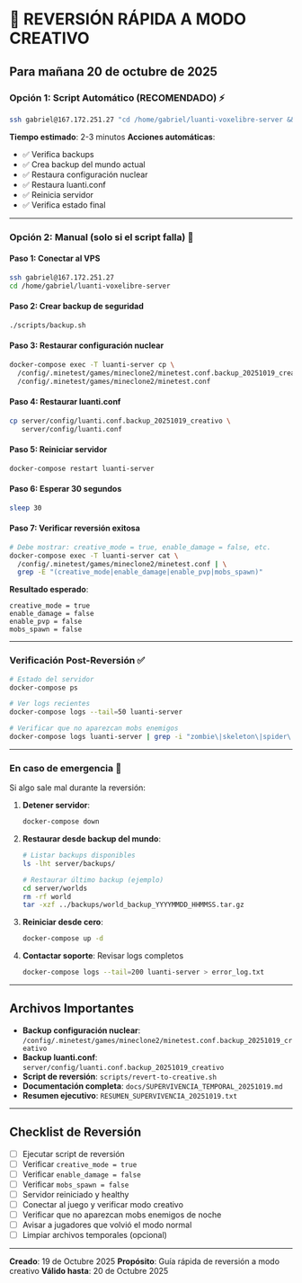 # 🔄 REVERSIÓN RÁPIDA A MODO CREATIVO

## Para mañana 20 de octubre de 2025

### Opción 1: Script Automático (RECOMENDADO) ⚡

```bash
ssh gabriel@167.172.251.27 "cd /home/gabriel/luanti-voxelibre-server && ./scripts/revert-to-creative.sh"
```

**Tiempo estimado**: 2-3 minutos
**Acciones automáticas**:
- ✅ Verifica backups
- ✅ Crea backup del mundo actual
- ✅ Restaura configuración nuclear
- ✅ Restaura luanti.conf
- ✅ Reinicia servidor
- ✅ Verifica estado final

---

### Opción 2: Manual (solo si el script falla) 🔧

#### Paso 1: Conectar al VPS
```bash
ssh gabriel@167.172.251.27
cd /home/gabriel/luanti-voxelibre-server
```

#### Paso 2: Crear backup de seguridad
```bash
./scripts/backup.sh
```

#### Paso 3: Restaurar configuración nuclear
```bash
docker-compose exec -T luanti-server cp \
  /config/.minetest/games/mineclone2/minetest.conf.backup_20251019_creativo \
  /config/.minetest/games/mineclone2/minetest.conf
```

#### Paso 4: Restaurar luanti.conf
```bash
cp server/config/luanti.conf.backup_20251019_creativo \
   server/config/luanti.conf
```

#### Paso 5: Reiniciar servidor
```bash
docker-compose restart luanti-server
```

#### Paso 6: Esperar 30 segundos
```bash
sleep 30
```

#### Paso 7: Verificar reversión exitosa
```bash
# Debe mostrar: creative_mode = true, enable_damage = false, etc.
docker-compose exec -T luanti-server cat \
  /config/.minetest/games/mineclone2/minetest.conf | \
  grep -E "(creative_mode|enable_damage|enable_pvp|mobs_spawn)"
```

**Resultado esperado**:
```
creative_mode = true
enable_damage = false
enable_pvp = false
mobs_spawn = false
```

---

### Verificación Post-Reversión ✅

```bash
# Estado del servidor
docker-compose ps

# Ver logs recientes
docker-compose logs --tail=50 luanti-server

# Verificar que no aparezcan mobs enemigos
docker-compose logs luanti-server | grep -i "zombie\|skeleton\|spider\|creeper" | tail -20
```

---

### En caso de emergencia 🚨

Si algo sale mal durante la reversión:

1. **Detener servidor**:
   ```bash
   docker-compose down
   ```

2. **Restaurar desde backup del mundo**:
   ```bash
   # Listar backups disponibles
   ls -lht server/backups/

   # Restaurar último backup (ejemplo)
   cd server/worlds
   rm -rf world
   tar -xzf ../backups/world_backup_YYYYMMDD_HHMMSS.tar.gz
   ```

3. **Reiniciar desde cero**:
   ```bash
   docker-compose up -d
   ```

4. **Contactar soporte**: Revisar logs completos
   ```bash
   docker-compose logs --tail=200 luanti-server > error_log.txt
   ```

---

## Archivos Importantes

- **Backup configuración nuclear**: `/config/.minetest/games/mineclone2/minetest.conf.backup_20251019_creativo`
- **Backup luanti.conf**: `server/config/luanti.conf.backup_20251019_creativo`
- **Script de reversión**: `scripts/revert-to-creative.sh`
- **Documentación completa**: `docs/SUPERVIVENCIA_TEMPORAL_20251019.md`
- **Resumen ejecutivo**: `RESUMEN_SUPERVIVENCIA_20251019.txt`

---

## Checklist de Reversión

- [ ] Ejecutar script de reversión
- [ ] Verificar `creative_mode = true`
- [ ] Verificar `enable_damage = false`
- [ ] Verificar `mobs_spawn = false`
- [ ] Servidor reiniciado y healthy
- [ ] Conectar al juego y verificar modo creativo
- [ ] Verificar que no aparezcan mobs enemigos de noche
- [ ] Avisar a jugadores que volvió el modo normal
- [ ] Limpiar archivos temporales (opcional)

---

**Creado**: 19 de Octubre 2025
**Propósito**: Guía rápida de reversión a modo creativo
**Válido hasta**: 20 de Octubre 2025